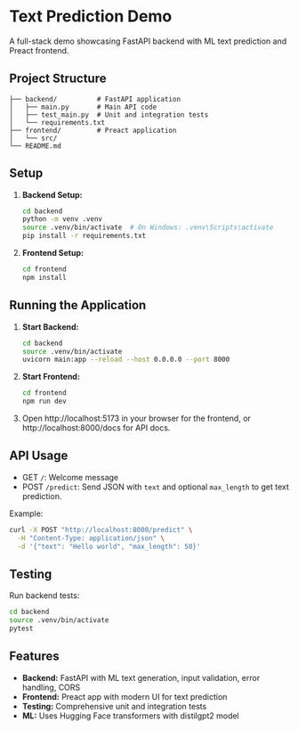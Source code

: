 # Text Prediction Demo

A full-stack demo showcasing FastAPI backend with ML text prediction and Preact frontend.

## Project Structure

```
├── backend/          # FastAPI application
│   ├── main.py       # Main API code
│   ├── test_main.py  # Unit and integration tests
│   └── requirements.txt
├── frontend/         # Preact application
│   └── src/
└── README.md
```

## Setup

1. **Backend Setup:**
   ```bash
   cd backend
   python -m venv .venv
   source .venv/bin/activate  # On Windows: .venv\Scripts\activate
   pip install -r requirements.txt
   ```

2. **Frontend Setup:**
   ```bash
   cd frontend
   npm install
   ```

## Running the Application

1. **Start Backend:**
   ```bash
   cd backend
   source .venv/bin/activate
   uvicorn main:app --reload --host 0.0.0.0 --port 8000
   ```

2. **Start Frontend:**
   ```bash
   cd frontend
   npm run dev
   ```

3. Open http://localhost:5173 in your browser for the frontend, or http://localhost:8000/docs for API docs.

## API Usage

- GET `/`: Welcome message
- POST `/predict`: Send JSON with `text` and optional `max_length` to get text prediction.

Example:
```bash
curl -X POST "http://localhost:8000/predict" \
  -H "Content-Type: application/json" \
  -d '{"text": "Hello world", "max_length": 50}'
```

## Testing

Run backend tests:
```bash
cd backend
source .venv/bin/activate
pytest
```

## Features

- **Backend:** FastAPI with ML text generation, input validation, error handling, CORS
- **Frontend:** Preact app with modern UI for text prediction
- **Testing:** Comprehensive unit and integration tests
- **ML:** Uses Hugging Face transformers with distilgpt2 model
